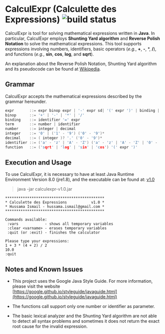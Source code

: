 # CalculExpr (Calculette des Expressions) ![build status](https://api.travis-ci.org/hussamaa/calculexpr.svg?branch=master)

CalculExpr is tool for solving mathematical expressions written in **Java**. In particular, CalculExpr employs **Shunting Yard algorithm** and **Reverse Polish Notation** to solve the mathematical expressions. This tool supports expressions involving numbers, identifiers, basic operators (*e.g.*, **+**, **-**, \*, **/**), and functions (*e.g.,* **sin**, **cos**, **log**, and **sqrt**).

An explanation about the Reverse Polish Notation, Shunting Yard algorithm and its pseudocode can be found at [Wikipedia](https://en.wikipedia.org/wiki/Shunting-yard_algorithm).

## Grammar

CalculExpr accepts the mathematical expressions described by the grammar hereunder.

  ```c
expr       ::= expr binop expr | '-' expr sd| '(' expr ')' | binding | term | function  [ok]
binop      ::= '+' | '-' | '*' | '/'                                                    [ok]
binding    ::= identifier '=' expr                                                      [ok]
term       ::= number | identifier                                                      [ok]
number     ::= integer | decimal                                                        [ok]
integer    ::= '0' | ('1' - '9') ('0' - '9')*                                           [ok]
decimal    ::= ( integer )? '.' ('0' - '9')*                                            [ok]
identifier ::= ('a' - 'z' | 'A' - 'Z') ('a' - 'z' | 'A' - 'Z' | '0' - '9')*             [ok]
function   ::= ('sqrt' | 'log' | 'sin' | 'cos') '(' expr ')'                            [partial]
  ```
## Execution and Usage

To use CalculExpr, it is necessary to have at least Java Runtime Environment
Version 8.0 (jre1.8), and the executable can be found at: [v1.0](https://github.com/hussamaa/calculexpr/releases/download/v1.0/calculexpr-v1.0.jar)

> java -jar calculexpr-v1.0.jar

```  
*********************************************
* Calculette des Expressions           v1.0 *
* Hussama Ismail - hussama.ismail@gmail.com *
*********************************************

Commands available:
 :vars            - shows all temporary variables
 :clear <varname> - erases temporary variables
 :quit (or :exit) - finishes the calculator

Please type your expressions:
1 + 3 * (4 + 2) / 2
10.0
:quit
```
## Notes and Known Issues

* This project uses the Google Java Style Guide. For more information, please visit the website [https://google.github.io/styleguide/javaguide.html](https://google.github.io/styleguide/javaguide.html)

* The functions call support only one number or identifier as parameter.

* The basic lexical analyzer and the Shunting Yard algorithm are not able to detect all syntax problems and sometimes it does not return the exact root cause for the invalid expression.

